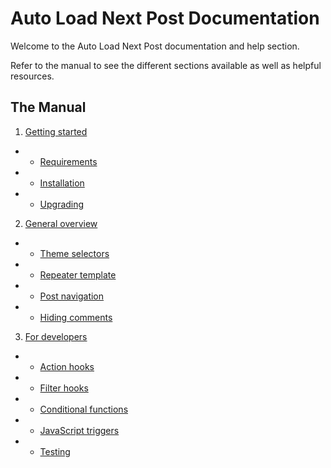 # Auto Load Next Post Documentation

Welcome to the Auto Load Next Post documentation and help section.

Refer to the manual to see the different sections available as well as helpful resources.

## The Manual

1. [Getting started](https://github.com/AutoLoadNextPost/alnp-documentation/blob/master/en_US/getting-started.md)
* * [Requirements](https://github.com/AutoLoadNextPost/alnp-documentation/blob/master/en_US/requirements.md)
* * [Installation](https://github.com/AutoLoadNextPost/alnp-documentation/blob/master/en_US/installation.md)
* * [Upgrading](https://github.com/AutoLoadNextPost/alnp-documentation/blob/master/en_US/upgrading.md)

2. [General overview](https://github.com/AutoLoadNextPost/alnp-documentation/blob/master/en_US/general-overview.md)
* * [Theme selectors](https://github.com/AutoLoadNextPost/alnp-documentation/blob/master/en_US/theme-selectors.md)
* * [Repeater template](https://github.com/AutoLoadNextPost/alnp-documentation/blob/master/en_US/repeater-template.md)
* * [Post navigation](https://github.com/AutoLoadNextPost/alnp-documentation/blob/master/en_US/post-navigation.md)
* * [Hiding comments](https://github.com/AutoLoadNextPost/alnp-documentation/blob/master/en_US/hiding-comments.md)

3. [For developers](https://github.com/AutoLoadNextPost/alnp-documentation/blob/master/en_US/for-developers.md)
* * [Action hooks](https://github.com/AutoLoadNextPost/alnp-documentation/blob/master/en_US/action-hooks.md)
* * [Filter hooks](https://github.com/AutoLoadNextPost/alnp-documentation/blob/master/en_US/filter-hooks.md)
* * [Conditional functions](https://github.com/AutoLoadNextPost/alnp-documentation/blob/master/en_US/conditional-functions.md)
* * [JavaScript triggers](https://github.com/AutoLoadNextPost/alnp-documentation/blob/master/en_US/javascript-triggers.md)
* * [Testing](https://github.com/AutoLoadNextPost/alnp-documentation/blob/master/en_US/testing.md)
